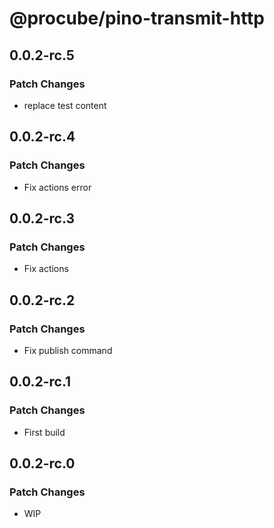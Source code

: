 # @procube/pino-transmit-http

## 0.0.2-rc.5

### Patch Changes

-   replace test content

## 0.0.2-rc.4

### Patch Changes

-   Fix actions error

## 0.0.2-rc.3

### Patch Changes

-   Fix actions

## 0.0.2-rc.2

### Patch Changes

-   Fix publish command

## 0.0.2-rc.1

### Patch Changes

-   First build

## 0.0.2-rc.0

### Patch Changes

-   WIP
